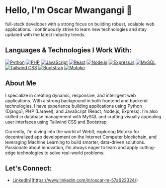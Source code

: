 # Hello, I'm Oscar Mwangangi 👋

full-stack developer with a strong focus on building robust, scalable web applications. I continuously strive to learn new technologies and stay updated with the latest industry trends.

## Languages & Technologies I Work With:
[![Python](https://img.shields.io/badge/Python-3776AB?style=for-the-badge&logo=python&logoColor=white)](https://www.python.org/)
[![PHP](https://img.shields.io/badge/PHP-777BB4?style=for-the-badge&logo=php&logoColor=white)](https://www.php.net/)
[![JavaScript](https://img.shields.io/badge/JavaScript-F7DF1E?style=for-the-badge&logo=javascript&logoColor=black)](https://developer.mozilla.org/en-US/docs/Web/JavaScript)
[![React](https://img.shields.io/badge/React-61DAFB?style=for-the-badge&logo=react&logoColor=black)](https://reactjs.org/)
[![Node.js](https://img.shields.io/badge/Node.js-339933?style=for-the-badge&logo=node.js&logoColor=white)](https://nodejs.org/)
[![Express.js](https://img.shields.io/badge/Express.js-000000?style=for-the-badge&logo=express&logoColor=white)](https://expressjs.com/)
[![MySQL](https://img.shields.io/badge/MySQL-4479A1?style=for-the-badge&logo=mysql&logoColor=white)](https://www.mysql.com/)
[![Tailwind CSS](https://img.shields.io/badge/Tailwind%20CSS-06B6D4?style=for-the-badge&logo=tailwind-css&logoColor=white)](https://tailwindcss.com/)
[![Bootstrap](https://img.shields.io/badge/Bootstrap-7952B3?style=for-the-badge&logo=bootstrap&logoColor=white)](https://getbootstrap.com/)
[![Motoko](https://img.shields.io/badge/Motoko-DFINITY-29abe2?style=for-the-badge&logo=data:image/svg+xml;base64,PHN2ZyB4bWxucz0iaHR0cDovL3d3dy53My5vcmcvMjAwMC9zdmciIHZpZXdCb3g9IjAgMCAyNTAgMjUwIj48cGF0aCBmaWxsPSIjZmZmIiBkPSJNMTI1IDBDNTYgMCAwIDU2IDAgMTI1czU2IDEyNSAxMjUgMTI1IDEyNS01NiAxMjUtMTI1LTU2LTEyNS0xMjUtMTI1eiIvPjxwYXRoIGZpbGw9IiMyOWFiZTIiIGQ9Ik0xMjUgMjI1Yy01NSAwLTEwMC00NS0xMDAtMTAwczQ1LTEwMCAxMDAtMTAwIDEwMCA0NSAxMDAgMTAwLTQ1IDEwMC0xMDAgMTAwem0wLTE3NWMtNDEgMC03NSA3NS03NSA3NXMzNCA3NSA3NSA3NSA3NS0zNCA3NS03NS0zNC03NS03NS03NXoiLz48L3N2Zz4=)](https://internetcomputer.org/)


## About Me
I specialize in creating dynamic, responsive, and intelligent web applications. With a strong background in both frontend and backend technologies, I have experience building applications using Python (Django), PHP (Laravel), and JavaScript (React, Node.js, Express). I’m also skilled in database management with MySQL and crafting visually appealing user interfaces using Tailwind CSS and Bootstrap.

Currently, I’m diving into the world of Web3, exploring Motoko for decentralized app development on the Internet Computer blockchain, and leveraging Machine Learning to build smarter, data-driven solutions. Passionate about innovation, I’m always eager to learn and apply cutting-edge technologies to solve real-world problems.

## Let's Connect:
- [LinkedIn]([https://www.linkedin.com/in/oscar-mwangangi)](https://www.linkedin.com/in/oscar-m-57a622324/)

